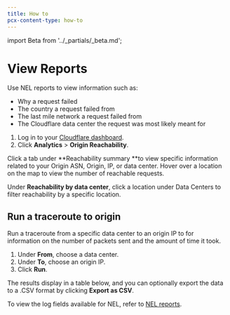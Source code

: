 ```yaml
---
title: How to
pcx-content-type: how-to
---
```


import Beta from '../_partials/_beta.md';

# View Reports

Use NEL reports to view information such as:

- Why a request failed
- The country a request failed from
- The last mile network a request failed from
- The Cloudflare data center the request was most likely meant for

<Beta />

1. Log in to your [Cloudflare dashboard](https://dash.cloudflare.com/).
1. Click **Analytics** > **Origin Reachability**.

Click a tab under **Reachability summary **to view specific information related to your Origin ASN, Origin, IP, or data center. Hover over a location on the map to view the number of reachable requests.

Under **Reachability by data center**, click a location under Data Centers to filter reachability by a specific location.

## Run a traceroute to origin

Run a traceroute from a specific data center to an origin IP to for information on the number of packets sent and the amount of time it took.

1. Under **From**, choose a data center.
1. Under **To**, choose an origin IP.
1. Click **Run**.

The results display in a table below, and you can optionally export the data to a .CSV format by clicking **Export as CSV**.

To view the log fields available for NEL, refer to [NEL reports](https://developers.cloudflare.com/logs/reference/log-fields/zone/nel_reports).
